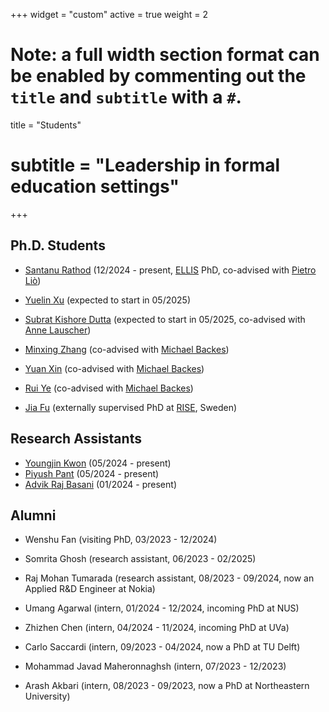 +++
widget = "custom"
active = true
weight = 2

# Note: a full width section format can be enabled by commenting out the `title` and `subtitle` with a `#`.
title = "Students"
# subtitle = "Leadership in formal education settings"
+++

<h2>Ph.D. Students</h2>

+ [Santanu Rathod](https://santanurathod.github.io/) (12/2024 - present, [ELLIS](https://ellis.eu/) PhD, co-advised with [Pietro Liò](https://www.cl.cam.ac.uk/~pl219/))
+ [Yuelin Xu](https://xuyuelin88117.github.io/) (expected to start in 05/2025)
+ [Subrat Kishore Dutta](https://scholar.google.com/citations?user=CuW7OPcAAAAJ&hl=en) (expected to start in 05/2025, co-advised with [Anne Lauscher](https://anne-lauscher.de/))

+ [Minxing Zhang](https://minxingzhang.github.io/) (co-advised with [Michael Backes](https://cispa.de/de/people/backes))
+ [Yuan Xin](https://applexy.github.io/) (co-advised with [Michael Backes](https://cispa.de/de/people/backes))
+ [Rui Ye](https://cispa.de/de/people/rui.ye) (co-advised with [Michael Backes](https://cispa.de/de/people/backes))
+ [Jia Fu](https://jasonfu1998.github.io/) (externally supervised PhD at [RISE](https://www.ri.se/en), Sweden)
<!-- + [Yiyong Liu](https://liu199604.github.io/) (co-advised with [Michael Backes](https://cispa.de/de/people/backes)) -->

<h2>Research Assistants</h2>

+ [Youngjin Kwon](https://cispa.de/en/people/c01yokw) (05/2024 - present)
+ [Piyush Pant](https://piyushwithpant.github.io/) (05/2024 - present)
+ [Advik Raj Basani](https://floofcat.github.io/) (01/2024 - present)

<h2>Alumni</h2>

+ Wenshu Fan (visiting PhD, 03/2023 - 12/2024)
+ Somrita Ghosh (research assistant, 06/2023 - 02/2025)
+ Raj Mohan Tumarada (research assistant, 08/2023 - 09/2024, now an Applied R&D Engineer at Nokia)

+ Umang Agarwal (intern, 01/2024 - 12/2024, incoming PhD at NUS)
+ Zhizhen Chen (intern, 04/2024 - 11/2024, incoming PhD at UVa)
+ Carlo Saccardi (intern, 09/2023 - 04/2024, now a PhD at TU Delft)
+ Mohammad Javad Maheronnaghsh (intern, 07/2023 - 12/2023)
+ Arash Akbari (intern, 08/2023 - 09/2023, now a PhD at Northeastern University)

<!-- + Devansh Srivastav (master's thesis)
+ Madhurima Ghosh (master's thesis, co-advised with [Mridula Singh](https://singhmridula.com/)) -->

<!-- + [Sicheng Zhu](https://schzhu.github.io/) (visiting student at UVa, Fall'19 - Spring'20, now a PhD at UMD)
+ Jack Prescott (UVa undergraduate, Fall'20 - Spring'21, now a R&D engineer at NEX) -->

